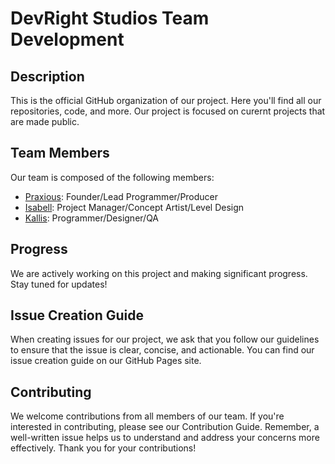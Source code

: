 # DevRight Studios Team Development

## Description

This is the official GitHub organization of our project. Here you'll find all our repositories, code, and more. Our project is focused on curernt projects that are made public.

## Team Members

Our team is composed of the following members:

- [Praxious](https://github.com/Praxious): Founder/Lead Programmer/Producer
- [Isabell](https://github.com/Isabella-Williams): Project Manager/Concept Artist/Level Design
- [Kallis](https://github.com/AdventKallis): Programmer/Designer/QA


## Progress

We are actively working on this project and making significant progress. Stay tuned for updates!

<!--
Here are some of our accomplishments:

- Accomplishment 1
- Accomplishment 2
- Accomplishment 3
-->

## Issue Creation Guide

When creating issues for our project, we ask that you follow our guidelines to ensure that the issue is clear, concise, and actionable. You can find our issue creation guide on our GitHub Pages site.


## Contributing

We welcome contributions from all members of our team. If you're interested in contributing, please see our Contribution Guide.
Remember, a well-written issue helps us to understand and address your concerns more effectively. Thank you for your contributions!
